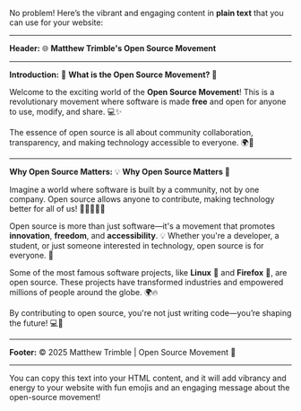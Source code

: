 No problem! Here’s the vibrant and engaging content in **plain text** that you can use for your website:

---

**Header:**
🌐 **Matthew Trimble's Open Source Movement**

---

**Introduction:**
🚀 **What is the Open Source Movement? 🌱**

Welcome to the exciting world of the **Open Source Movement**! This is a revolutionary movement where software is made **free** and open for anyone to use, modify, and share. 💻✨

The essence of open source is all about community collaboration, transparency, and making technology accessible to everyone. 🌍🙌

---

**Why Open Source Matters:**
💡 **Why Open Source Matters 🚀**

Imagine a world where software is built by a community, not by one company. Open source allows anyone to contribute, making technology better for all of us! 🔧👩‍💻👨‍💻

Open source is more than just software—it's a movement that promotes **innovation**, **freedom**, and **accessibility**. 💡 Whether you're a developer, a student, or just someone interested in technology, open source is for everyone. 🌟

Some of the most famous software projects, like **Linux** 🐧 and **Firefox** 🦊, are open source. These projects have transformed industries and empowered millions of people around the globe. 🌍🔥

By contributing to open source, you're not just writing code—you’re shaping the future! 💻🌟

---

**Footer:**
&copy; 2025 Matthew Trimble | Open Source Movement 🌱

---

You can copy this text into your HTML content, and it will add vibrancy and energy to your website with fun emojis and an engaging message about the open-source movement!

